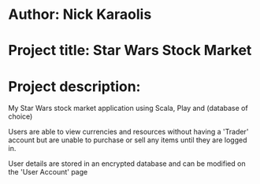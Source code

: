 # Author: Nick Karaolis

# Project title: Star Wars Stock Market

# Project description: 
My Star Wars stock market application using Scala, Play and (database of choice)

Users are able to view currencies and resources without having a 'Trader' account but are unable to purchase or sell any items until they are logged in.

User details are stored in an encrypted database and can be modified on the 'User Account' page
